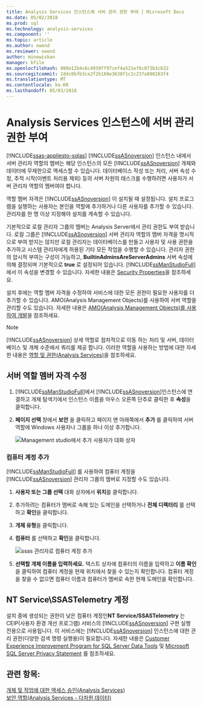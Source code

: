 ```yaml
---
title: Analysis Services 인스턴스에 서버 관리 권한 부여 | Microsoft Docs
ms.date: 05/02/2018
ms.prod: sql
ms.technology: analysis-services
ms.component: ''
ms.topic: article
ms.author: owend
ms.reviewer: owend
author: minewiskan
manager: kfile
ms.openlocfilehash: 080e12b4c6c4939ff97cef4a521ef6c073b3c632
ms.sourcegitcommit: 2ddc0bfb3ce2f2b160e3638f1c2c237a898263f4
ms.translationtype: MT
ms.contentlocale: ko-KR
ms.lasthandoff: 05/03/2018
---
```

# <a name="grant-server-admin-rights-to-an--analysis-services-instance"></a>Analysis Services 인스턴스에 서버 관리 권한 부여
[!INCLUDE[ssas-appliesto-sqlas](../../includes/ssas-appliesto-sqlas.md)]
  [!INCLUDE[ssASnoversion](../../includes/ssasnoversion-md.md)] 인스턴스 내에서 서버 관리자 역할의 멤버는 해당 인스턴스의 모든 [!INCLUDE[ssASnoversion](../../includes/ssasnoversion-md.md)] 개체와 데이터에 무제한으로 액세스할 수 있습니다. 데이터베이스 작성 또는 처리, 서버 속성 수정, 추적 시작(이벤트 처리용 제외) 등의 서버 차원의 태스크를 수행하려면 사용자가 서버 관리자 역할의 멤버여야 합니다.  
  
 역할 멤버 자격은 [!INCLUDE[ssASnoversion](../../includes/ssasnoversion-md.md)] 이 설치될 때 설정됩니다. 설치 프로그램을 실행하는 사용자는 본인을 역할에 추가하거나 다른 사용자를 추가할 수 있습니다. 관리자를 한 명 이상 지정해야 설치를 계속할 수 있습니다.  
  
 기본적으로 로컬 관리자 그룹의 멤버는 Analysis Server에서 관리 권한도 부여 받습니다. 로컬 그룹은 [!INCLUDE[ssASnoversion](../../includes/ssasnoversion-md.md)] 서버 관리자 역할의 멤버 자격을 명시적으로 부여 받지는 않지만 로컬 관리자는 데이터베이스를 만들고 사용자 및 사용 권한을 추가하고 시스템 관리자에게 허용된 기타 모든 작업을 수행할 수 있습니다. 관리자 권한의 암시적 부여는 구성이 가능하고, **BuiltinAdminsAreServerAdmins** 서버 속성에 의해 결정되며 기본적으로 **true** 로 설정되어 있습니다. [!INCLUDE[ssManStudioFull](../../includes/ssmanstudiofull-md.md)]에서 이 속성을 변경할 수 있습니다. 자세한 내용은 [Security Properties](../../analysis-services/server-properties/security-properties.md)을 참조하세요.  
  
 설치 후에는 역할 멤버 자격을 수정하여 서비스에 대한 모든 권한이 필요한 사용자를 더 추가할 수 있습니다. AMO(Analysis Management Objects)를 사용하여 서버 역할을 관리할 수도 있습니다. 자세한 내용은 [AMO&#40;Analysis Management Objects&#41;를 사용하여 개발](../../analysis-services/multidimensional-models/analysis-management-objects/developing-with-analysis-management-objects-amo.md)을 참조하세요.  
  
> [!NOTE]  
>  [!INCLUDE[ssASnoversion](../../includes/ssasnoversion-md.md)] 상세 역할로 점차적으로 이동 하는 처리 및 서버, 데이터베이스 및 개체 수준에서 쿼리를 제공 합니다. 이러한 역할을 사용하는 방법에 대한 자세한 내용은 [역할 및 권한&#40;Analysis Services&#41;](../../analysis-services/multidimensional-models/roles-and-permissions-analysis-services.md)을 참조하세요.  
  
## <a name="modify-server-role-membership"></a>서버 역할 멤버 자격 수정  
  
1.  [!INCLUDE[ssManStudioFull](../../includes/ssmanstudiofull-md.md)]에서 [!INCLUDE[ssASnoversion](../../includes/ssasnoversion-md.md)]인스턴스에 연결하고 개체 탐색기에서 인스턴스 이름을 마우스 오른쪽 단추로 클릭한 후 **속성**을 클릭합니다.  
  
2.  **페이지 선택** 창에서 **보안** 을 클릭하고 페이지 맨 아래쪽에서 **추가** 를 클릭하여 서버 역할에 Windows 사용자나 그룹을 하나 이상 추가합니다.  
  
     ![Management studio에서 추가 사용자가 대화 상자](../../analysis-services/instances/media/ssas-serveradminadd.png "management studio에서 추가 사용자가 대화 상자")  
  
### <a name="add-computer-accounts"></a>컴퓨터 계정 추가  
 [!INCLUDE[ssManStudioFull](../../includes/ssmanstudiofull-md.md)] 를 사용하여 컴퓨터 계정을 [!INCLUDE[ssASnoversion](../../includes/ssasnoversion-md.md)] 관리자 그룹의 멤버로 지정할 수도 있습니다.  
  
1.  **사용자 또는 그룹 선택** 대화 상자에서 **위치**를 클릭합니다.  
  
2.  추가하려는 컴퓨터가 멤버로 속해 있는 도메인을 선택하거나 **전체 디렉터리** 를 선택하고 **확인**을 클릭합니다.  
  
3.  **개체 유형**을 클릭합니다.  
  
4.  **컴퓨터** 를 선택하고 **확인**을 클릭합니다.  
  
     ![ssas 관리자로 컴퓨터 계정 추가](../../analysis-services/instances/media/ssas-in-ssms-computerobjects.png "ssas 관리자로 컴퓨터 계정 추가")  
  
5.  **선택할 개체 이름을 입력하세요.** 텍스트 상자에 컴퓨터의 이름을 입력하고 **이름 확인** 을 클릭하여 컴퓨터 계정을 현재 위치에서 찾을 수 있는지 확인합니다. 컴퓨터 계정을 찾을 수 없으면 컴퓨터 이름과 컴퓨터가 멤버로 속한 현재 도메인을 확인합니다.  
  
## <a name="nt-servicessastelemetry-account"></a>NT Service\SSASTelemetry 계정  
 설치 중에 생성되는 권한이 낮은 컴퓨터 계정인**NT Service/SSASTelemetry** 는 CEIP(사용자 환경 개선 프로그램) 서비스의 [!INCLUDE[ssASnoversion](../../includes/ssasnoversion-md.md)] 구현 실행 전용으로 사용됩니다. 이 서비스에는 [!INCLUDE[ssASnoversion](../../includes/ssasnoversion-md.md)] 인스턴스에 대한 관리 권한(다양한 검색 명령 실행용)이 필요합니다. 자세한 내용은 [Customer Experience Improvement Program for SQL Server Data Tools](../../sql-server/customer-experience-improvement-program-for-sql-server-data-tools.md) 및 [Microsoft SQL Server Privacy Statement](http://msdn.microsoft.com/library/57769f4a-5689-49a1-8298-e3c0db5106f8) 를 참조하세요.  
  
## <a name="see-also"></a>관련 항목:  
 [개체 및 작업에 대한 액세스 승인&#40;Analysis Services&#41;](../../analysis-services/multidimensional-models/authorizing-access-to-objects-and-operations-analysis-services.md)   
 [보안 역할&#40;Analysis Services - 다차원 데이터&#41;](../../analysis-services/multidimensional-models/olap-logical/security-roles-analysis-services-multidimensional-data.md)  
  
  
